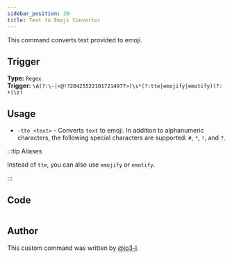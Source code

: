 ```yaml
---
sidebar_position: 20
title: Text to Emoji Convertor
---
```


This command converts text provided to emoji.

## Trigger

**Type:** `Regex`<br />
**Trigger:** `\A(?:\-|<@!?204255221017214977>)\s*(?:tte|emojify|emotify)(?: +|\z)`

## Usage

- `-tte <text>` - Converts `text` to emoji. In addition to alphanumeric characters, the following special characters are supported: `#`, `*`, `!`, and `?`.

:::tip Aliases

Instead of `tte`, you can also use `emojify` or `emotify`.

:::

## Code

```go file=../../../src/fun/tte.go.tmpl

```

## Author

This custom command was written by [@jo3-l](https://github.com/jo3-l).
